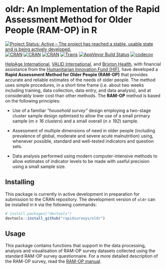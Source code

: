 
<!-- README.md is generated from README.Rmd. Please edit that file -->

# oldr: An Implementation of the Rapid Assessment Method for Older People (RAM-OP) in R

[![Project Status: Active – The project has reached a stable, usable
state and is being actively
developed.](http://www.repostatus.org/badges/latest/active.svg)](http://www.repostatus.org/#active)
[![CRAN](https://img.shields.io/cran/v/oldr.svg)](https://cran.r-project.org/package=oldr)
[![CRAN](https://img.shields.io/cran/l/oldr.svg)](https://CRAN.R-project.org/package=oldr)
[![CRAN](http://cranlogs.r-pkg.org/badges/oldr)](https://CRAN.R-project.org/package=oldr)
[![Travis](https://img.shields.io/travis/validmeasures/oldr.svg?branch=master)](https://travis-ci.org/validmeasures/oldr)
[![AppVeyor Build
Status](https://ci.appveyor.com/api/projects/status/github/validmeasures/oldr?branch=master&svg=true)](https://ci.appveyor.com/project/validmeasures/oldr)
[![codecov](https://codecov.io/gh/validmeasures/oldr/branch/master/graph/badge.svg)](https://codecov.io/gh/validmeasures/oldr)

[HelpAge International](http://www.helpage.org), [VALID
International](http://www.validinternational.org), and [Brixton
Health](http://www.brixtonhealth.com), with financial assistance from
the [Humanitarian Innovation Fund
(HIF)](http://www.elrha.org/hif/home/), have developed a **Rapid
Assessment Method for Older People (RAM-OP)** that provides accurate and
reliable estimates of the needs of older people. The method uses simple
procedures, in a short time frame (i.e. about two weeks including
training, data collection, data entry, and data analysis), and at
considerably lower cost than other methods. The **RAM-OP** method is
based on the following principles:

  - Use of a familiar *“household survey”* design employing a two-stage
    cluster sample design optimised to allow the use of a small primary
    sample (*m ≥ 16 clusters*) and a small overall (*n ≥ 192*) sample.

  - Assessment of multiple dimensions of need in older people (including
    prevalence of global, moderate and severe acute malnutrition) using,
    whenever possible, standard and well-tested indicators and question
    sets.

  - Data analysis performed using modern computer-intensive methods to
    allow estimates of indicator levels to be made with useful precision
    using a small sample size.

## Installing

This package is currently in active development in preparation for
submission to the CRAN repository. The development version of `oldr` can
be installed in `R` via the following commands:

``` r
# install.packages("devtools")
devtools::install_github("rapidsurveys/oldr")
```

## Usage

This package contains functions that support in the data processing,
analysis and visualisation of RAM-OP survey datasets collected using the
standard RAM-OP survey questionnaire. For a more detailed description of
the RAM-OP survey, read the [RAM-OP
manual](https://ram.validmeasures.org/ramOPmanual).
